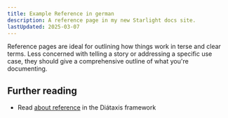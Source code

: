 ```yaml
---
title: Example Reference in german
description: A reference page in my new Starlight docs site.
lastUpdated: 2025-03-07
---
```


Reference pages are ideal for outlining how things work in terse and clear terms.
Less concerned with telling a story or addressing a specific use case, they should give a comprehensive outline of what you're documenting.

## Further reading

- Read [about reference](https://diataxis.fr/reference/) in the Diátaxis framework
